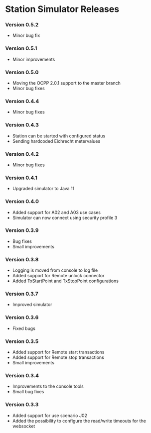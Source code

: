 # Station Simulator Releases #

### Version 0.5.2

- Minor bug fix

### Version 0.5.1

- Minor improvements

### Version 0.5.0

- Moving the OCPP 2.0.1 support to the master branch
- Minor bug fixes 

### Version 0.4.4

- Minor bug fixes

### Version 0.4.3

- Station can be started with configured status
- Sending hardcoded Eichrecht metervalues

### Version 0.4.2

- Minor bug fixes

### Version 0.4.1

- Upgraded simulator to Java 11

### Version 0.4.0

- Added support for A02 and A03 use cases
- Simulator can now connect using security profile 3 

### Version 0.3.9

- Bug fixes
- Small improvements

### Version 0.3.8

- Logging is moved from console to log file
- Added support for Remote unlock connector
- Added TxStartPoint and TxStopPoint configurations

### Version 0.3.7

- Improved simulator 

### Version 0.3.6

- Fixed bugs

### Version 0.3.5

- Added support for Remote start transactions
- Added support for Remote stop transactions
- Small improvements

### Version 0.3.4

- Improvements to the console tools
- Small bug fixes

### Version 0.3.3

- Added support for use scenario J02
- Added the possibility to configure the read/write timeouts for the websocket
